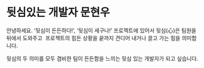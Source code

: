 # 뒷심있는 개발자 문현우

안녕하세요.
‘뒷심이 든든하다!’, ‘뒷심이 세구나!’ 프로젝트에 있어서 뒷심(心)은 팀원을 뒤에서 도와주고 
프로젝트의 힘든 상황을 끝까지 견디어 내거나 끌고 가는 힘을 의미합니다. 

뒷심의 두 의미를 모두 겸비한 팀이 든든함을 느끼는 뒷심 있는 개발자가 되고 싶습니다.
